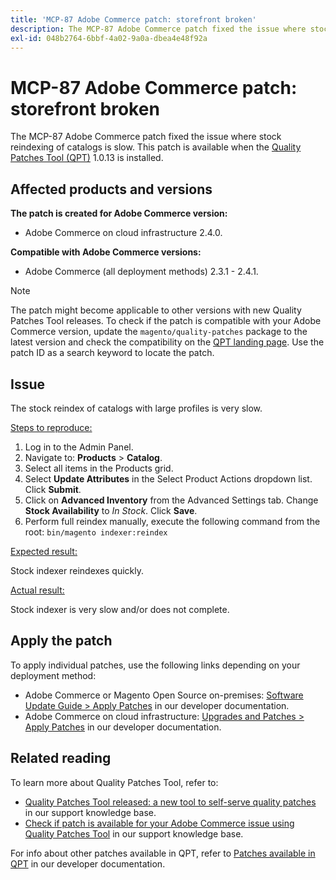```yaml
---
title: 'MCP-87 Adobe Commerce patch: storefront broken'
description: The MCP-87 Adobe Commerce patch fixed the issue where stock reindexing of catalogs is slow. This patch is available when the [Quality Patches Tool (QPT)](/help/announcements/adobe-commerce-announcements/magento-quality-patches-released-new-tool-to-self-serve-quality-patches.md) 1.0.13 is installed.
exl-id: 048b2764-6bbf-4a02-9a0a-dbea4e48f92a
---
```

# MCP-87 Adobe Commerce patch: storefront broken

The MCP-87 Adobe Commerce patch fixed the issue where stock reindexing of catalogs is slow. This patch is available when the [Quality Patches Tool (QPT)](/help/announcements/adobe-commerce-announcements/magento-quality-patches-released-new-tool-to-self-serve-quality-patches.md) 1.0.13 is installed.

## Affected products and versions

 **The patch is created for Adobe Commerce version:**

* Adobe Commerce on cloud infrastructure 2.4.0.

**Compatible with Adobe Commerce versions:**

* Adobe Commerce (all deployment methods) 2.3.1 - 2.4.1.

>[!NOTE]
>
>The patch might become applicable to other versions with new Quality Patches Tool releases. To check if the patch is compatible with your Adobe Commerce version, update the `magento/quality-patches` package to the latest version and check the compatibility on the [QPT landing page](https://devdocs.magento.com/quality-patches/tool.html#patch-grid). Use the patch ID as a search keyword to locate the patch.

## Issue

The stock reindex of catalogs with large profiles is very slow.

<u>Steps to reproduce:</u>

1. Log in to the Admin Panel.
1. Navigate to: **Products** > **Catalog**.
1. Select all items in the Products grid.
1. Select **Update Attributes** in the Select Product Actions dropdown list. Click **Submit**.
1. Click on **Advanced Inventory** from the Advanced Settings tab. Change **Stock Availability** to *In Stock*. Click **Save**.
1. Perform full reindex manually, execute the following command from the root: `bin/magento indexer:reindex`

 <u>Expected result:</u>

Stock indexer reindexes quickly.

 <u>Actual result:</u>

Stock indexer is very slow and/or does not complete.

## Apply the patch

To apply individual patches, use the following links depending on your deployment method:

* Adobe Commerce or Magento Open Source on-premises: [Software Update Guide > Apply Patches](https://devdocs.magento.com/guides/v2.4/comp-mgr/patching/mqp.html) in our developer documentation.
* Adobe Commerce on cloud infrastructure: [Upgrades and Patches > Apply Patches](https://devdocs.magento.com/cloud/project/project-patch.html) in our developer documentation.

## Related reading

To learn more about Quality Patches Tool, refer to:

* [Quality Patches Tool released: a new tool to self-serve quality patches](/help/announcements/adobe-commerce-announcements/magento-quality-patches-released-new-tool-to-self-serve-quality-patches.md) in our support knowledge base.
* [Check if patch is available for your Adobe Commerce issue using Quality Patches Tool](/help/support-tools/patches-available-in-qpt-tool/check-patch-for-magento-issue-with-magento-quality-patches.md) in our support knowledge base.

For info about other patches available in QPT, refer to [Patches available in QPT](https://devdocs.magento.com/quality-patches/tool.html#patch-grid) in our developer documentation.
